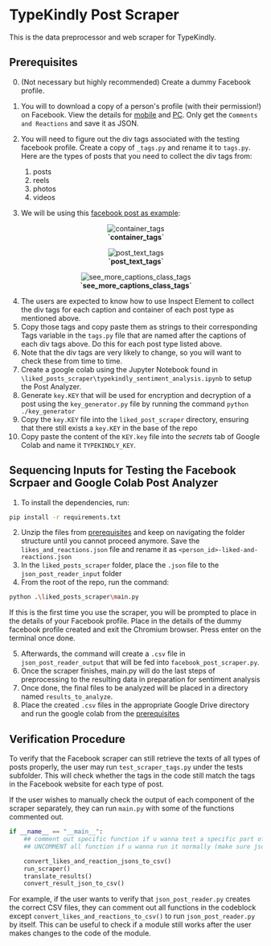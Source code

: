 # TypeKindly Post Scraper
This is the data preprocessor and web scraper for TypeKindly.

## Prerequisites
0. (Not necessary but highly recommended) Create a dummy Facebook profile.
1. You will to download a copy of a person's profile (with their permission!) on Facebook. View the details for [mobile](https://docs.google.com/document/d/1gsMSqWto5ekuEguXWkeYYIh3qbhi9WP2cpo0Lt5Oq_w/edit?usp=sharing) and [PC](https://docs.google.com/document/d/1QkwGFD4Cbg8WtoKLJARt4_eys1dwawkZc5wJun1_i0E/edit?usp=sharing). Only get the `Comments and Reactions` and save it as JSON.
2. You will need to figure out the div tags associated with the testing facebook profile. Create a copy of `_tags.py` and rename it to `tags.py`. Here are the types of posts that you need to collect the div tags from:
   1. posts
   2. reels
   3. photos
   4. videos

3. We will be using this [facebook post as example](https://www.facebook.com/NBA.updates4all/posts/pfbid0iZmT8WrcE3xXSCFfEodg5HFH6eKxr7AkeW4UFRsn1HymtsZ4ArvWDiXeJyCLhGaFl?rdid=DWDAYn6lcw4UYWVe):
<p align="center">
    <img src="https://github.com/user-attachments/assets/53abe7d3-3867-4834-947e-7cc9b99f011c" alt="container_tags">
    <br>
    <b>`container_tags`</b>
</p>

<p align="center">
    <img src="https://github.com/user-attachments/assets/b69ec043-5c83-4697-8e82-9fbfbf79b689" alt="post_text_tags">
    <br>
    <b>`post_text_tags`</b>
</p>

<p align="center">
    <img src="https://github.com/user-attachments/assets/de0b56a9-72dc-49e5-8478-46ba521a9e09" alt="see_more_captions_class_tags">
    <br>
    <b>`see_more_captions_class_tags`</b>
</p>

4. The users are expected to know how to use Inspect Element to collect the div tags for each caption and container of each post type as mentioned above.
5. Copy those tags and copy paste them as strings to their corresponding Tags variable in the `tags.py` file that are named after the captions of each div tags above. Do this for each post type listed above.
6. Note that the div tags are very likely to change, so you will want to check these from time to time.
7. Create a google colab using the Jupyter Notebook found in `\liked_posts_scraper\typekindly_sentiment_analysis.ipynb` to setup the Post Analyzer.
8. Generate `key.KEY` that will be used for encryption and decryption of a post using the `key_generator.py` file by running the command `python ./key_generator`
9. Copy the `key.KEY` file into the `liked_post_scraper` directory, ensuring that there still exists a `key.KEY` in the base of the repo
10. Copy paste the content of the `KEY.key` file into the _secrets_ tab of Google Colab and name it `TYPEKINDLY_KEY`.

## Sequencing Inputs for Testing the Facebook Scrpaer and Google Colab Post Analyzer
1. To install the dependencies, run:
```bash
pip install -r requirements.txt
```
2. Unzip the files from [prerequisites](#prerequisites) and keep on navigating the folder structure until you cannot proceed anymore. Save the `likes_and_reactions.json` file and rename it as `<person_id>-liked-and-reactions.json`
3. In the `liked_posts_scraper` folder, place the `.json` file to the `json_post_reader_input` folder
4. From the root of the repo, run the command:
```bash
python .\liked_posts_scraper\main.py
```

If this is the first time you use the scraper, you will be prompted to place in the details of your Facebook profile. Place in the details of the dummy facebook profile created and exit the Chromium browser. Press enter on the terminal once done.

5. Afterwards, the command will create a `.csv` file in `json_post_reader_output` that will be fed into `facebook_post_scraper.py`.
6. Once the scraper finishes, main.py will do the last steps of preprocessing to the resulting data in preparation for sentiment analysis
7. Once done, the final files to be analyzed will be placed in a directory named `results_to_analyze`.
8. Place the created `.csv` files in the appropriate Google Drive directory and run the google colab from the [prerequisites](#prerequisites)

## Verification Procedure
To verify that the Facebook scraper can still retrieve the texts of all types of posts properly, the user may run `test_scraper_tags.py` under the tests subfolder. This will check whether the tags in the code still match the tags in the Facebook website for each type of post.

If the user wishes to manually check the output of each component of the scraper separately, they can run `main.py` with some of the functions commented out.

```python 
if __name__ == "__main__":
    ## comment out specific function if u wanna test a specific part of the program
    ## UNCOMMENT all function if u wanna run it normally (make sure json_post_reader_input is populated)

    convert_likes_and_reaction_jsons_to_csv()
    run_scraper()
    translate_results()
    convert_result_json_to_csv()
```

For example, if the user wants to verify that `json_post_reader.py` creates the correct CSV files, they can comment out all functions in the codeblock except `convert_likes_and_reactions_to_csv()` to run `json_post_reader.py` by itself. This can be useful to check if a module still works after the user makes changes to the code of the module.
